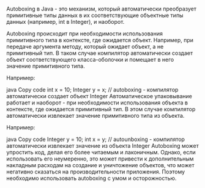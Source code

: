 Autoboxing в Java - это механизм, который автоматически преобразует примитивные типы данных в их соответствующие объектные типы данных (например, int в Integer), и наоборот.

Autoboxing происходит при необходимости использования примитивного типа в контексте, где ожидается объект. Например, при передаче аргумента методу, который ожидает объект, а не примитивный тип. В таком случае компилятор автоматически создает объект соответствующего класса-оболочки и помещает в него значение примитивного типа.

Например:

java
Copy code
int x = 10;
Integer y = x; // autoboxing - компилятор автоматически создает объект Integer
Автоматическое упаковывание работает и наоборот - при необходимости использования объекта в контексте, где ожидается примитивный тип. В этом случае компилятор автоматически извлекает значение примитивного типа из объекта.

Например:

java
Copy code
Integer y = 10;
int x = y; // autounboxing - компилятор автоматически извлекает значение из объекта Integer
Autoboxing может упростить код, делая его более читаемым и лаконичным. Однако, если использовать его неумеренно, это может привести к дополнительным накладным расходам на создание и уничтожение объектов, что может негативно сказаться на производительности приложения. Поэтому необходимо использовать autoboxing с умом и осторожностью.